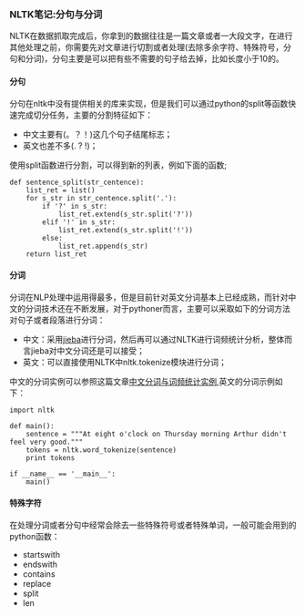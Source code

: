 ### NLTK笔记:分句与分词

NLTK在数据抓取完成后，你拿到的数据往往是一篇文章或者一大段文字，在进行其他处理之前，你需要先对文章进行切割或者处理(去除多余字符、特殊符号，分句和分词)，分句主要是可以把有些不需要的句子给去掉，比如长度小于10的。

#### 分句

分句在nltk中没有提供相关的库来实现，但是我们可以通过python的split等函数快速完成切分任务，主要的分割特征如下：
+ 中文主要有(。？！)这几个句子结尾标志；
+ 英文也差不多(. ? !)；

使用split函数进行分割，可以得到新的列表，例如下面的函数;

	def sentence_split(str_centence):
	    list_ret = list()
	    for s_str in str_centence.split('.'):
	        if '?' in s_str:
	            list_ret.extend(s_str.split('?'))
	        elif '!' in s_str:
	            list_ret.extend(s_str.split('!'))
	        else:
	            list_ret.append(s_str)
	    return list_ret

#### 分词

分词在NLP处理中运用得最多，但是目前针对英文分词基本上已经成熟，而针对中文的分词技术还在不断发展，对于pythoner而言，主要可以采取如下的分词方法对句子或者段落进行分词：

+ 中文：采用[jieba](https://github.com/fxsjy/jieba)进行分词，然后再可以通过NLTK进行词频统计分析，整体而言jieba对中文分词还是可以接受；
+ 英文：可以直接使用NLTK中nltk.tokenize模块进行分词；

中文的分词实例可以参照这篇文章[中文分词与词频统计实例](http://blog.ourren.com/?p=89252),英文的分词示例如下：

	import nltk

	def main():
	    sentence = """At eight o'clock on Thursday morning Arthur didn't feel very good."""
	    tokens = nltk.word_tokenize(sentence)
	    print tokens

	if __name__ == '__main__':
	    main()
	   
#### 特殊字符

在处理分词或者分句中经常会除去一些特殊符号或者特殊单词，一般可能会用到的python函数：

+ startswith
+ endswith
+ contains
+ replace
+ split
+ len